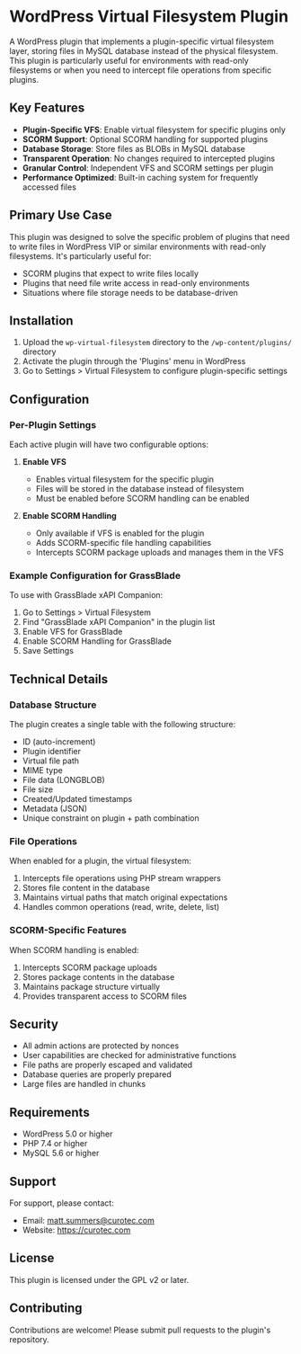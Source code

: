 # WordPress Virtual Filesystem Plugin

A WordPress plugin that implements a plugin-specific virtual filesystem layer, storing files in MySQL database instead of the physical filesystem. This plugin is particularly useful for environments with read-only filesystems or when you need to intercept file operations from specific plugins.

## Key Features

- **Plugin-Specific VFS**: Enable virtual filesystem for specific plugins only
- **SCORM Support**: Optional SCORM handling for supported plugins
- **Database Storage**: Store files as BLOBs in MySQL database
- **Transparent Operation**: No changes required to intercepted plugins
- **Granular Control**: Independent VFS and SCORM settings per plugin
- **Performance Optimized**: Built-in caching system for frequently accessed files

## Primary Use Case

This plugin was designed to solve the specific problem of plugins that need to write files in WordPress VIP or similar environments with read-only filesystems. It's particularly useful for:

- SCORM plugins that expect to write files locally
- Plugins that need file write access in read-only environments
- Situations where file storage needs to be database-driven

## Installation

1. Upload the `wp-virtual-filesystem` directory to the `/wp-content/plugins/` directory
2. Activate the plugin through the 'Plugins' menu in WordPress
3. Go to Settings > Virtual Filesystem to configure plugin-specific settings

## Configuration

### Per-Plugin Settings
Each active plugin will have two configurable options:

1. **Enable VFS**
   - Enables virtual filesystem for the specific plugin
   - Files will be stored in the database instead of filesystem
   - Must be enabled before SCORM handling can be enabled

2. **Enable SCORM Handling**
   - Only available if VFS is enabled for the plugin
   - Adds SCORM-specific file handling capabilities
   - Intercepts SCORM package uploads and manages them in the VFS

### Example Configuration for GrassBlade
To use with GrassBlade xAPI Companion:
1. Go to Settings > Virtual Filesystem
2. Find "GrassBlade xAPI Companion" in the plugin list
3. Enable VFS for GrassBlade
4. Enable SCORM Handling for GrassBlade
5. Save Settings

## Technical Details

### Database Structure
The plugin creates a single table with the following structure:
- ID (auto-increment)
- Plugin identifier
- Virtual file path
- MIME type
- File data (LONGBLOB)
- File size
- Created/Updated timestamps
- Metadata (JSON)
- Unique constraint on plugin + path combination

### File Operations
When enabled for a plugin, the virtual filesystem:
1. Intercepts file operations using PHP stream wrappers
2. Stores file content in the database
3. Maintains virtual paths that match original expectations
4. Handles common operations (read, write, delete, list)

### SCORM-Specific Features
When SCORM handling is enabled:
1. Intercepts SCORM package uploads
2. Stores package contents in the database
3. Maintains package structure virtually
4. Provides transparent access to SCORM files

## Security

- All admin actions are protected by nonces
- User capabilities are checked for administrative functions
- File paths are properly escaped and validated
- Database queries are properly prepared
- Large files are handled in chunks

## Requirements

- WordPress 5.0 or higher
- PHP 7.4 or higher
- MySQL 5.6 or higher

## Support

For support, please contact:
- Email: matt.summers@curotec.com
- Website: https://curotec.com

## License

This plugin is licensed under the GPL v2 or later.

## Contributing

Contributions are welcome! Please submit pull requests to the plugin's repository.
